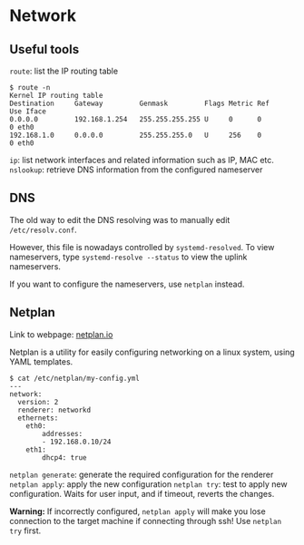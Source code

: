 # Network

## Useful tools

`route`: list the IP routing table

```shell
$ route -n
Kernel IP routing table
Destination     Gateway         Genmask         Flags Metric Ref     Use Iface
0.0.0.0         192.168.1.254   255.255.255.255 U     0      0        0 eth0
192.168.1.0     0.0.0.0         255.255.255.0   U     256    0        0 eth0
```

`ip`: list network interfaces and related information such as IP, MAC etc.
`nslookup`: retrieve DNS information from the configured nameserver

## DNS

The old way to edit the DNS resolving was to manually edit `/etc/resolv.conf`.

However, this file is nowadays controlled by `systemd-resolved`. To view nameservers, type `systemd-resolve --status` to view the uplink nameservers.

If you want to configure the nameservers, use `netplan` instead.

## Netplan

Link to webpage: [netplan.io](https://netplan.io)

Netplan is a utility for easily configuring networking on a linux system, using YAML templates.

```shell
$ cat /etc/netplan/my-config.yml
---
network:
  version: 2
  renderer: networkd
  ethernets:
    eth0:
        addresses:
        - 192.168.0.10/24
    eth1:
        dhcp4: true
```

`netplan generate`: generate the required configuration for the renderer
`netplan apply`: apply the new configuration
`netplan try`: test to apply new configuration. Waits for user input, and if timeout, reverts the changes.

**Warning:** If incorrectly configured, `netplan apply` will make you lose connection to the target machine if connecting through ssh! Use `netplan try` first.
